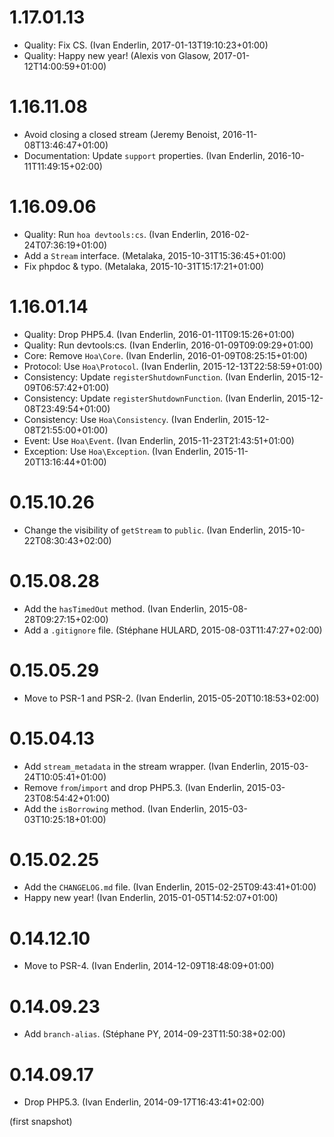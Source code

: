 # 1.17.01.13

  * Quality: Fix CS. (Ivan Enderlin, 2017-01-13T19:10:23+01:00)
  * Quality: Happy new year! (Alexis von Glasow, 2017-01-12T14:00:59+01:00)

# 1.16.11.08

  * Avoid closing a closed stream (Jeremy Benoist, 2016-11-08T13:46:47+01:00)
  * Documentation: Update `support` properties. (Ivan Enderlin, 2016-10-11T11:49:15+02:00)

# 1.16.09.06

  * Quality: Run `hoa devtools:cs`. (Ivan Enderlin, 2016-02-24T07:36:19+01:00)
  * Add a `Stream` interface. (Metalaka, 2015-10-31T15:36:45+01:00)
  * Fix phpdoc & typo. (Metalaka, 2015-10-31T15:17:21+01:00)

# 1.16.01.14

  * Quality: Drop PHP5.4. (Ivan Enderlin, 2016-01-11T09:15:26+01:00)
  * Quality: Run devtools:cs. (Ivan Enderlin, 2016-01-09T09:09:29+01:00)
  * Core: Remove `Hoa\Core`. (Ivan Enderlin, 2016-01-09T08:25:15+01:00)
  * Protocol: Use `Hoa\Protocol`. (Ivan Enderlin, 2015-12-13T22:58:59+01:00)
  * Consistency: Update `registerShutdownFunction`. (Ivan Enderlin, 2015-12-09T06:57:42+01:00)
  * Consistency: Update `registerShutdownFunction`. (Ivan Enderlin, 2015-12-08T23:49:54+01:00)
  * Consistency: Use `Hoa\Consistency`. (Ivan Enderlin, 2015-12-08T21:55:00+01:00)
  * Event: Use `Hoa\Event`. (Ivan Enderlin, 2015-11-23T21:43:51+01:00)
  * Exception: Use `Hoa\Exception`. (Ivan Enderlin, 2015-11-20T13:16:44+01:00)

# 0.15.10.26

  * Change the visibility of `getStream` to `public`. (Ivan Enderlin, 2015-10-22T08:30:43+02:00)

# 0.15.08.28

  * Add the `hasTimedOut` method. (Ivan Enderlin, 2015-08-28T09:27:15+02:00)
  * Add a `.gitignore` file. (Stéphane HULARD, 2015-08-03T11:47:27+02:00)

# 0.15.05.29

  * Move to PSR-1 and PSR-2. (Ivan Enderlin, 2015-05-20T10:18:53+02:00)

# 0.15.04.13

  * Add `stream_metadata` in the stream wrapper. (Ivan Enderlin, 2015-03-24T10:05:41+01:00)
  * Remove `from`/`import` and drop PHP5.3. (Ivan Enderlin, 2015-03-23T08:54:42+01:00)
  * Add the `isBorrowing` method. (Ivan Enderlin, 2015-03-03T10:25:18+01:00)

# 0.15.02.25

  * Add the `CHANGELOG.md` file. (Ivan Enderlin, 2015-02-25T09:43:41+01:00)
  * Happy new year! (Ivan Enderlin, 2015-01-05T14:52:07+01:00)

# 0.14.12.10

  * Move to PSR-4. (Ivan Enderlin, 2014-12-09T18:48:09+01:00)

# 0.14.09.23

  * Add `branch-alias`. (Stéphane PY, 2014-09-23T11:50:38+02:00)

# 0.14.09.17

  * Drop PHP5.3. (Ivan Enderlin, 2014-09-17T16:43:41+02:00)

(first snapshot)
